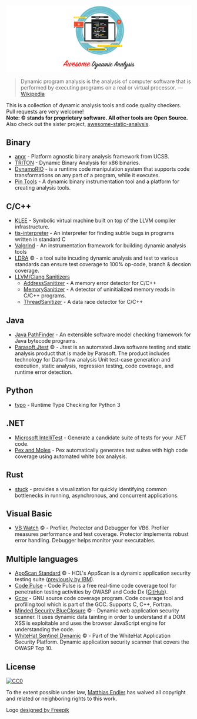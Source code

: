  ![Logo](awesome.png)

> Dynamic program analysis is the analysis of computer software that is performed by executing programs on a real or virtual processor. — [Wikipedia](https://en.wikipedia.org/wiki/Dynamic_program_analysis)

This is a collection of dynamic analysis tools and code quality checkers. Pull requests are very welcome!  
**Note: :copyright: stands for proprietary software. All other tools are Open Source.**  
Also check out the sister project, [awesome-static-analysis](https://github.com/mre/awesome-static-analysis).  

## Binary

* [angr](https://github.com/angr/angr) - Platform agnostic binary analysis framework from UCSB.
* [TRITON](https://github.com/JonathanSalwan/Triton) - Dynamic Binary Analysis for x86 binaries.
* [DynamoRIO](http://www.dynamorio.org/) - is a runtime code manipulation system that supports code transformations on any part of a program, while it executes.
* [Pin Tools](https://software.intel.com/en-us/articles/pin-a-dynamic-binary-instrumentation-tool) - A dynamic binary instrumentation tool and a platform for creating analysis tools.


## C/C++

* [KLEE](https://github.com/klee/klee) - Symbolic virtual machine built on top of the LLVM compiler infrastructure.
* [tis-interpreter](https://github.com/TrustInSoft/tis-interpreter) - An interpreter for finding subtle bugs in programs written in standard C
* [Valgrind](http://valgrind.org/) - An instrumentation framework for building dynamic analysis tools
* [LDRA](https://ldra.com/) :copyright: - a tool suite incuding dynamic analysis and test to various standards can ensure test coverage to 100% op-code, branch & decsion coverage.
* [LLVM/Clang Sanitizers](https://github.com/google/sanitizers)
    - [AddressSanitizer](https://github.com/google/sanitizers/wiki/AddressSanitizer) - A memory error detector for C/C++
    - [MemorySanitizer](https://github.com/google/sanitizers/wiki/MemorySanitizer) - A detector of uninitialized memory reads in C/C++ programs.
    - [ThreadSanitizer](https://github.com/google/sanitizers/wiki/ThreadSanitizerCppManual) - A data race detector for C/C++

## Java

* [Java PathFinder](https://github.com/javapathfinder/jpf-core) - An extensible software model checking framework for Java bytecode programs.
* [Parasoft Jtest](https://www.parasoft.com/products/jtest) :copyright: - Jtest is an automated Java software testing and static analysis product that is made by Parasoft. The product includes technology for Data-flow analysis Unit test-case generation and execution, static analysis, regression testing, code coverage, and runtime error detection.

## Python

* [typo](https://github.com/aldanor/typo) - Runtime Type Checking for Python 3

## .NET

* [Microsoft IntelliTest](https://docs.microsoft.com/en-us/visualstudio/test/intellitest-manual/getting-started?view=vs-2019) - Generate a candidate suite of tests for your .NET code.
* [Pex and Moles](https://www.microsoft.com/en-us/research/project/pex-and-moles-isolation-and-white-box-unit-testing-for-net/) - Pex automatically generates test suites with high code coverage using automated white box analysis.

## Rust

* [stuck](https://github.com/jonhoo/stuck) - provides a visualization for quickly identifying common bottlenecks in running, asynchronous, and concurrent applications.

## Visual Basic

* [VB Watch](https://www.aivosto.com/vbwatch.html) :copyright: - Profiler, Protector and Debugger for VB6. Profiler measures performance and test coverage. Protector implements robust error handling. Debugger helps monitor your executables.

## Multiple languages

* [AppScan Standard](https://www.hcltechsw.com/wps/portal/products/appscan/home/!ut/p/z1/04_Sj9CPykssy0xPLMnMz0vMAfIjo8zi_QO8nQ0MnQ0C_F3MnA0CHX2dvYN9woxNvEz0w1EVWDgGuQAVeLpbBvu6Gxl4m-hHUaLfxJQ4_QY4gKMBifZjKojCb3y4fhSqFe6Bpk5AEwIMTNyMfYzdfczQFWAJIrwKQGFAyBUFuaGhoREGmZ7piooAwLgEZw!!/?1dmy&urile=wcm%3apath%3a/wps/wcm/connect/hcl+software+content/products/appscan/offerings/standard) :copyright: - HCL's AppScan is a dynamic application security testing suite ([previously by IBM](https://newsroom.ibm.com/2018-12-06-HCL-Technologies-to-Acquire-Select-IBM-Software-Products-for-1-8B)).
* [Code Pulse](http://code-pulse.com/) - Code Pulse is a free real-time code coverage tool for penetration testing activities by OWASP and Code Dx ([GitHub](https://github.com/codedx/codepulse)).
* [Gcov](https://gcc.gnu.org/onlinedocs/gcc/Gcov.html) - GNU source code coverage program. Code coverage tool and profiling tool which is part of the GCC. Supports C, C++, Fortran.
* [Minded Security BlueClosure](https://www.mindedsecurity.com/index.php/products/blueclosure) :copyright: - Dynamic web application security scanner. It uses dynamic data tainting in order to understand if a DOM XSS is exploitable and uses the browser JavaScript engine for understanding the code.
* [WhiteHat Sentinel Dynamic](https://www.whitehatsec.com/products/dynamic-application-security-testing/) :copyright: - Part of the WhiteHat Application Security Platform. Dynamic application security scanner that covers the OWASP Top 10.

## License

[![CC0](https://i.creativecommons.org/p/zero/1.0/88x31.png)](https://creativecommons.org/publicdomain/zero/1.0/)

To the extent possible under law, [Matthias Endler](https://endler.dev) has waived all copyright and related or neighboring rights to this work.

Logo [designed by Freepik](https://www.freepik.com/free-vector/programming-background-design_1033623.htm)


